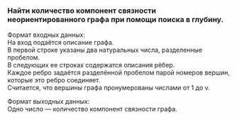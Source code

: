 ### Найти количество компонент связности неориентированного графа при помощи поиска в глубину.

Формат входных данных:  
На вход подаётся описание графа.  
В первой строке указаны два натуральных числа, разделенные пробелом.  
В следующих ee строках содержатся описания рёбер.  
Каждое ребро задаётся разделённой пробелом парой номеров вершин, которые это ребро соединяет.  
Считается, что вершины графа пронумерованы числами от 1 до v.

Формат выходных данных:  
Одно число — количество компонент связности графа.
